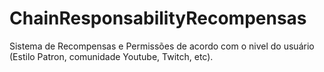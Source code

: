 # ChainResponsabilityRecompensas

Sistema de Recompensas e Permissões de acordo com o nivel do usuário (Estilo Patron, comunidade Youtube, Twitch, etc).
